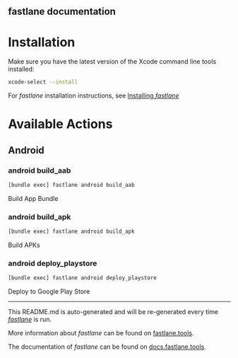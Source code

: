 fastlane documentation
----

# Installation

Make sure you have the latest version of the Xcode command line tools installed:

```sh
xcode-select --install
```

For _fastlane_ installation instructions, see [Installing _fastlane_](https://docs.fastlane.tools/#installing-fastlane)

# Available Actions

## Android

### android build_aab

```sh
[bundle exec] fastlane android build_aab
```

Build App Bundle

### android build_apk

```sh
[bundle exec] fastlane android build_apk
```

Build APKs

### android deploy_playstore

```sh
[bundle exec] fastlane android deploy_playstore
```

Deploy to Google Play Store

----

This README.md is auto-generated and will be re-generated every time [_fastlane_](https://fastlane.tools) is run.

More information about _fastlane_ can be found on [fastlane.tools](https://fastlane.tools).

The documentation of _fastlane_ can be found on [docs.fastlane.tools](https://docs.fastlane.tools).
